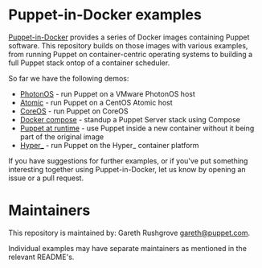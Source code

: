 # Puppet-in-Docker examples

[Puppet-in-Docker](https://github.com/puppetlabs/puppet-in-docker)
provides a series of Docker images containing Puppet software. This
repository builds on those images with various examples, from running
Puppet on container-centric operating systems to building a full Puppet
stack ontop of a container scheduler.

So far we have the following demos:

* [PhotonOS](https://github.com/puppetlabs/puppet-in-docker-examples/tree/master/photonos) - run Puppet on a VMware PhotonOS host
* [Atomic](https://github.com/puppetlabs/puppet-in-docker-examples/tree/master/atomic) - run Puppet on a CentOS Atomic host
* [CoreOS](https://github.com/puppetlabs/puppet-in-docker-examples/tree/master/coreos) - run Puppet on CoreOS
* [Docker compose](https://github.com/puppetlabs/puppet-in-docker-examples/tree/master/compose) - standup a Puppet Server stack using Compose
* [Puppet at runtime](https://github.com/puppetlabs/puppet-in-docker-examples/tree/master/puppet-at-runtime) - use Puppet inside a new container without it being part of the original image
* [Hyper_](https://github.com/puppetlabs/puppet-in-docker-examples/tree/master/hyper_) - run Puppet on the Hyper_ container platform

If you have suggestions for further examples, or if you've put something
interesting together using Puppet-in-Docker, let us know by opening an
issue or a pull request.

# Maintainers

This repository is maintained by: Gareth Rushgrove <gareth@puppet.com>.

Individual examples may have separate maintainers as mentioned in the
relevant README's.
